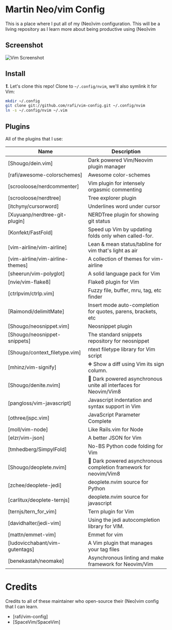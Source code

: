 # Martin Neo/vim Config

This is a place where I put all of my (Neo)vim configuration. This will be a living repository as I learn more about being productive using (Neo)vim

## Screenshot

![Vim Screenshot](https://res.cloudinary.com/martin-labs/image/upload/v1541451517/Blog/vim_screenshot.png)


## Install

**_1._** Let's clone this repo! Clone to `~/.config/nvim`,
we'll also symlink it for Vim:

```sh
mkdir ~/.config
git clone git://github.com/rafi/vim-config.git ~/.config/nvim
ln -s ~/.config/nvim ~/.vim
```

## Plugins
All of the plugins that I use:

Name          | Description
------------- | ------------------
[Shougo/dein.vim] | Dark powered Vim/Neovim plugin manager
[rafi/awesome-colorschemes] | Awesome color-schemes
[scrooloose/nerdcommenter] | Vim plugin for intensely orgasmic commenting
[scrooloose/nerdtree] | Tree explorer plugin
[itchyny/cursorword] | Underlines word under cursor
[Xuyuanp/nerdtree-git-plugin] | NERDTree plugin for showing git status
[Konfekt/FastFold] | Speed up Vim by updating folds only when called-for.
[vim-airline/vim-airline] | Lean & mean status/tabline for vim that's light as air
[vim-airline/vim-airline-themes] | A collection of themes for vim-airline
[sheerun/vim-polyglot] | A solid language pack for Vim
[nvie/vim-flake8] | Flake8 plugin for Vim
[ctrlpvim/ctrlp.vim] | Fuzzy file, buffer, mru, tag, etc finder
[Raimondi/delimitMate] | Insert mode auto-completion for quotes, parens, brackets, etc
[Shougo/neosnippet.vim] | Neosnippet plugin
[Shougo/neosnippet-snippets] | The standard snippets repository for neosnippet
[Shougo/context_filetype.vim] | ntext filetype library for Vim script
[mhinz/vim-signify] | ➕ Show a diff using Vim its sign column.
[Shougo/denite.nvim] | 🐉 Dark powered asynchronous unite all interfaces for Neovim/Vim8
[pangloss/vim-javascript] | Javascript indentation and syntax support in Vim
[othree/jspc.vim] | JavaScript Parameter Complete
[moll/vim-node] | Like Rails.vim for Node
[elzr/vim-json] | A better JSON for Vim
[tmhedberg/SimpylFold] | No-BS Python code folding for Vim
[Shougo/deoplete.nvim] | 🌠 Dark powered asynchronous completion framework for neovim/Vim8
[zchee/deoplete-jedi] | deoplete.nvim source for Python
[carlitux/deoplete-ternjs] | deoplete.nvim source for javascript
[ternjs/tern_for_vim] | Tern plugin for Vim
[davidhalter/jedi-vim] | Using the jedi autocompletion library for VIM.
[mattn/emmet-vim] | Emmet for vim
[ludovicchabant/vim-gutentags] | A Vim plugin that manages your tag files
[benekastah/neomake] | Asynchronous linting and make framework for Neovim/Vim


# Credits
Credits to all of these maintainer who open-source their (Neo)vim config that I can learn.
- [rafi/vim-config]
- [SpaceVim/SpaceVim]